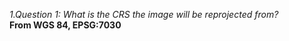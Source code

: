 *1.Question 1: What is the CRS the image will be reprojected from?*  
   __From WGS 84, EPSG:7030__
